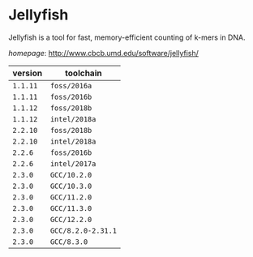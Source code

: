 # Jellyfish

Jellyfish is a tool for fast, memory-efficient counting of k-mers in DNA.

*homepage*: <http://www.cbcb.umd.edu/software/jellyfish/>

version | toolchain
--------|----------
``1.1.11`` | ``foss/2016a``
``1.1.11`` | ``foss/2016b``
``1.1.12`` | ``foss/2018b``
``1.1.12`` | ``intel/2018a``
``2.2.10`` | ``foss/2018b``
``2.2.10`` | ``intel/2018a``
``2.2.6`` | ``foss/2016b``
``2.2.6`` | ``intel/2017a``
``2.3.0`` | ``GCC/10.2.0``
``2.3.0`` | ``GCC/10.3.0``
``2.3.0`` | ``GCC/11.2.0``
``2.3.0`` | ``GCC/11.3.0``
``2.3.0`` | ``GCC/12.2.0``
``2.3.0`` | ``GCC/8.2.0-2.31.1``
``2.3.0`` | ``GCC/8.3.0``
